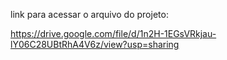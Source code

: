link para acessar o arquivo do projeto:

https://drive.google.com/file/d/1n2H-1EGsVRkjau-lY06C28UBtRhA4V6z/view?usp=sharing